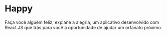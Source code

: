 # Happy
Faça você alguém feliz, explane a alegria, um aplicativo desenvolvido com React.JS que trás para você a oportunidade de ajudar um orfanato próximo.
